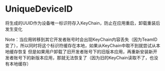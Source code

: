 # UniqueDeviceID

将生成的UUID作为设备唯一标识符存入KeyChain，防止在应用重启，卸载重装后发生变化

Note：当应用转移到其它开发者账号时会出现KeyChain内容丢失（因为TeamID变了），所以同时将这个标识符缓存在本地，如果从KeyChain中取不到就尝试从本地缓存恢复
但是如果用户卸载了旧开发者账号下的旧版本应用，再重新安装新开发者账号下的新版本应用，那就无法恢复了（因为旧的KeyChain读取不了，也没有本地缓存）
